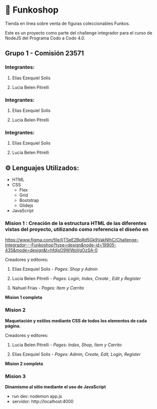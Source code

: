 # 🚀 Funkoshop

Tienda en línea sobre venta de figuras coleccionables Funkos.

Este es un proyecto como parte del challenge integrador para el curso de NodeJS del Programa Codo a Codo 4.0.

## Grupo 1 - Comisión 23571

### Integrantes:

1. Elias Ezequiel Solis

2. Lucia Belen Pitrelli

### Integrantes:

1. Elias Ezequiel Solis

2. Lucia Belen Pitrelli

### Integrantes:

1. Elias Ezequiel Solis

2. Lucia Belen Pitrelli

## ⚙️ Lenguajes Utilizados:

- HTML
- CSS
  - Flex
  - Grid
  - Bootstrap
  - Glidejs
- JavaScript

### Mision 1 : **Creación de la estructura HTML de las diferentes vistas del proyecto, utilizando como referencia el diseño en**

https://www.figma.com/file/IjTSeE2BpRd5Gk9VakNIhC/Challenge-Integrador---Funkoshop?type=design&node-id=19905-435&mode=design&t=hfdjsO9WWpVgOzSA-0

Creadores y editores:

1. Elias Ezequiel Solis - _Pages: Shop y Admin_

2. Lucia Belen Pitrelli - _Pages: Login, Index, Create , Edit y Register_

3. Nahuel Frias - _Pages: Item y Carrito_

**Mision 1 completa**

### Mision 2

**Maquetación y estilos mediante CSS de todos los elementos de cada página.**

Creadores y editores:

1. Lucia Belen Pitrelli - _Pages: Index, Shop, Item y Carrito_

2. Elias Ezequiel Solis - _Pages: Admin, Create, Edit, Login, Register_

**Mision 2 completa**

### Mision 3

**Dinamismo al sitio mediante el uso de JavaScript**

- run dev: nodemon app.js
- servidor: http://localhost:4000
